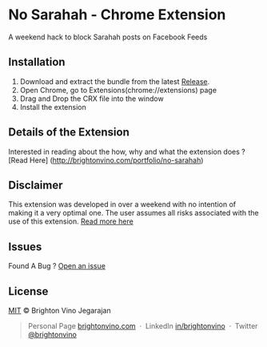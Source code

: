# No Sarahah - Chrome Extension
A weekend hack to block Sarahah posts on Facebook Feeds

## Installation
1) Download and extract the bundle from the latest [Release](https://github.com/brightonvino/nosarahah/releases).
2) Open Chrome, go to Extensions(chrome://extensions) page
3) Drag and Drop the CRX file into the window
4) Install the extension

## Details of the Extension
Interested in reading about the how, why and what the extension does ? [Read Here] (http://brightonvino.com/portfolio/no-sarahah)

## Disclaimer
This extension was developed in over a weekend with no intention of making it a very optimal one. The user assumes all risks associated with the use of this extension. [Read more here](http://brightonvino.com/disclaimer/no-sarahah)

## Issues
Found A Bug ? [Open an issue](https://github.com/brightonvino/NoSarahah/issues/new)

## License
[MIT](LICENSE) © Brighton Vino Jegarajan

> Personal Page [brightonvino.com](https://www.brightonvino.com) &nbsp;&middot;&nbsp;
> LinkedIn [in/brightonvino](https://www.linkedin.com/in/brightonvino/) &nbsp;&middot;&nbsp;
> Twitter [@brightonvino](https://twitter.com/brightonvino)
